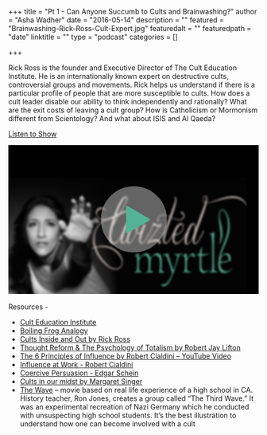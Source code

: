 +++
title = "Pt 1 - Can Anyone Succumb to Cults and Brainwashing?"
author = "Asha Wadher"
date = "2016-05-14"
description = ""
featured = "Brainwashing-Rick-Ross-Cult-Expert.jpg"
featuredalt = ""
featuredpath = "date"
linktitle = ""
type = "podcast"
categories = []

+++



Rick Ross is the founder and Executive Director of The Cult Education Institute. He is an internationally known expert on destructive cults, controversial groups and movements. Rick helps us understand if there is a particular profile of people that are more susceptible to cults. How does a cult leader disable our ability to think independently and rationally? What are the exit costs of leaving a cult group? How is Catholicism or Mormonism different from Scientology? And what about ISIS and Al Qaeda?

 <a href="http://artist.twiztedmyrtle.com/static/assets/podcast/Ep18_Part1_RickRoss_CultExpert.mp3" target="_blank">Listen to Show</a>

<a href="http://artist.twiztedmyrtle.com/static/assets/podcast/Ep18_Part1_RickRoss_CultExpert.mp3" target="_blank"><img src="/img/twiztedmyrtle/blog/radio-thumb.png" alt=""></a>



<p style="margin-bottom: 0em;">Resources -</p>

 - <a href="http://culteducation.com/" target="_blank">Cult Education Institute</a>
 - <a href="https://en.wikipedia.org/wiki/Boiling_frog" target="_blank">Boiling Frog Analogy</a>
 - <a href="http://cultsinsideout.com/" target="_blank">Cults Inside and Out by Rick Ross</a>
 - <a href="http://culteducation.com/brainwashing19.html" target="_blank">Thought Reform & The Psychology of Totalism by Robert Jay Lifton</a>
 - <a href="https://www.youtube.com/watch?v=HOypv1AqYu0" target="_blank">The 6 Principles of Influence by Robert Cialdini – YouTube Video</a>
 - <a href="https://www.influenceatwork.com/" target="_blank">Influence at Work - Robert Cialdini</a>
 - <a href="http://www.amazon.com/Coercive-Persuasion-Socio-psychological-Brainwashing-Communists/dp/0393006131" target="_blank">Coercive Persuasion - Edgar Schein</a>
 - <a href="http://www.goodreads.com/book/show/27601.Cults_in_Our_Midst" target="_blank">Cults in our midst by Margaret Singer</a>
 - <a href="https://www.youtube.com/watch?v=ICng-KRxXJ8" target="_blank">The Wave</a> – movie based on real life experience of a high school in CA. History teacher, Ron Jones, creates a group called “The Third Wave.” It was an experimental recreation of Nazi Germany which he conducted with unsuspecting high school students. It’s the best illustration to understand how one can become involved with a cult


